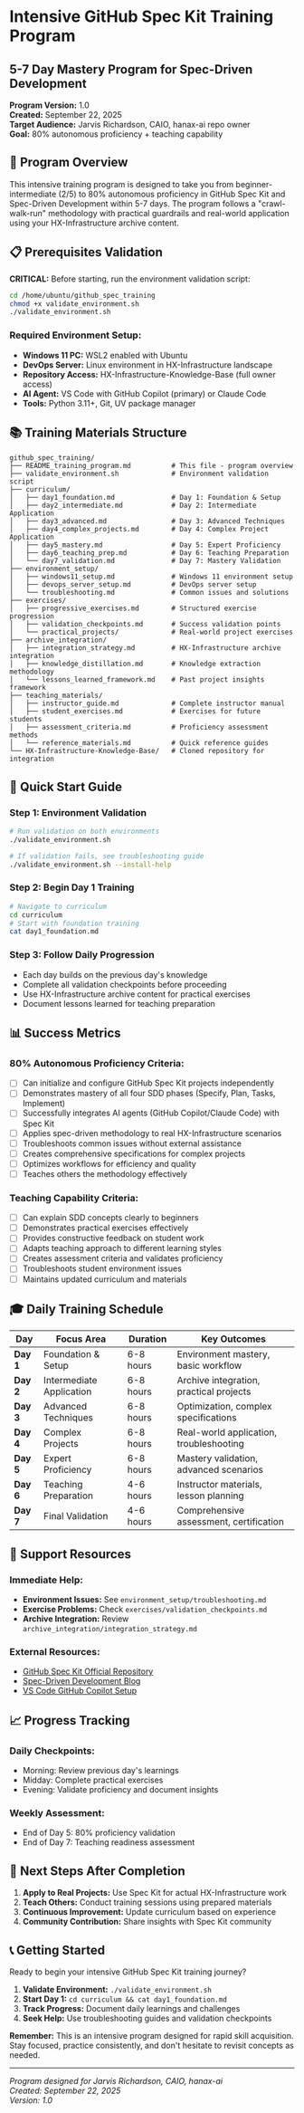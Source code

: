 
# Intensive GitHub Spec Kit Training Program
## 5-7 Day Mastery Program for Spec-Driven Development

**Program Version:** 1.0  
**Created:** September 22, 2025  
**Target Audience:** Jarvis Richardson, CAIO, hanax-ai repo owner  
**Goal:** 80% autonomous proficiency + teaching capability

## 🎯 Program Overview

This intensive training program is designed to take you from beginner-intermediate (2/5) to 80% autonomous proficiency in GitHub Spec Kit and Spec-Driven Development within 5-7 days. The program follows a "crawl-walk-run" methodology with practical guardrails and real-world application using your HX-Infrastructure archive content.

## 📋 Prerequisites Validation

**CRITICAL:** Before starting, run the environment validation script:

```bash
cd /home/ubuntu/github_spec_training
chmod +x validate_environment.sh
./validate_environment.sh
```

### Required Environment Setup:
- **Windows 11 PC:** WSL2 enabled with Ubuntu
- **DevOps Server:** Linux environment in HX-Infrastructure landscape
- **Repository Access:** HX-Infrastructure-Knowledge-Base (full owner access)
- **AI Agent:** VS Code with GitHub Copilot (primary) or Claude Code
- **Tools:** Python 3.11+, Git, UV package manager

## 📚 Training Materials Structure

```
github_spec_training/
├── README_training_program.md          # This file - program overview
├── validate_environment.sh             # Environment validation script
├── curriculum/
│   ├── day1_foundation.md              # Day 1: Foundation & Setup
│   ├── day2_intermediate.md            # Day 2: Intermediate Application
│   ├── day3_advanced.md                # Day 3: Advanced Techniques
│   ├── day4_complex_projects.md        # Day 4: Complex Project Application
│   ├── day5_mastery.md                 # Day 5: Expert Proficiency
│   ├── day6_teaching_prep.md           # Day 6: Teaching Preparation
│   └── day7_validation.md              # Day 7: Mastery Validation
├── environment_setup/
│   ├── windows11_setup.md              # Windows 11 environment setup
│   ├── devops_server_setup.md          # DevOps server setup
│   └── troubleshooting.md              # Common issues and solutions
├── exercises/
│   ├── progressive_exercises.md        # Structured exercise progression
│   ├── validation_checkpoints.md       # Success validation points
│   └── practical_projects/             # Real-world project exercises
├── archive_integration/
│   ├── integration_strategy.md         # HX-Infrastructure archive integration
│   ├── knowledge_distillation.md       # Knowledge extraction methodology
│   └── lessons_learned_framework.md    # Past project insights framework
├── teaching_materials/
│   ├── instructor_guide.md             # Complete instructor manual
│   ├── student_exercises.md            # Exercises for future students
│   ├── assessment_criteria.md          # Proficiency assessment methods
│   └── reference_materials.md          # Quick reference guides
└── HX-Infrastructure-Knowledge-Base/   # Cloned repository for integration
```

## 🚀 Quick Start Guide

### Step 1: Environment Validation
```bash
# Run validation on both environments
./validate_environment.sh

# If validation fails, see troubleshooting guide
./validate_environment.sh --install-help
```

### Step 2: Begin Day 1 Training
```bash
# Navigate to curriculum
cd curriculum
# Start with foundation training
cat day1_foundation.md
```

### Step 3: Follow Daily Progression
- Each day builds on the previous day's knowledge
- Complete all validation checkpoints before proceeding
- Use HX-Infrastructure archive content for practical exercises
- Document lessons learned for teaching preparation

## 📊 Success Metrics

### 80% Autonomous Proficiency Criteria:
- [ ] Can initialize and configure GitHub Spec Kit projects independently
- [ ] Demonstrates mastery of all four SDD phases (Specify, Plan, Tasks, Implement)
- [ ] Successfully integrates AI agents (GitHub Copilot/Claude Code) with Spec Kit
- [ ] Applies spec-driven methodology to real HX-Infrastructure scenarios
- [ ] Troubleshoots common issues without external assistance
- [ ] Creates comprehensive specifications for complex projects
- [ ] Optimizes workflows for efficiency and quality
- [ ] Teaches others the methodology effectively

### Teaching Capability Criteria:
- [ ] Can explain SDD concepts clearly to beginners
- [ ] Demonstrates practical exercises effectively
- [ ] Provides constructive feedback on student work
- [ ] Adapts teaching approach to different learning styles
- [ ] Creates assessment criteria and validates proficiency
- [ ] Troubleshoots student environment issues
- [ ] Maintains updated curriculum and materials

## 🎓 Daily Training Schedule

| Day | Focus Area | Duration | Key Outcomes |
|-----|------------|----------|--------------|
| **Day 1** | Foundation & Setup | 6-8 hours | Environment mastery, basic workflow |
| **Day 2** | Intermediate Application | 6-8 hours | Archive integration, practical projects |
| **Day 3** | Advanced Techniques | 6-8 hours | Optimization, complex specifications |
| **Day 4** | Complex Projects | 6-8 hours | Real-world application, troubleshooting |
| **Day 5** | Expert Proficiency | 6-8 hours | Mastery validation, advanced scenarios |
| **Day 6** | Teaching Preparation | 4-6 hours | Instructor materials, lesson planning |
| **Day 7** | Final Validation | 4-6 hours | Comprehensive assessment, certification |

## 🔧 Support Resources

### Immediate Help:
- **Environment Issues:** See `environment_setup/troubleshooting.md`
- **Exercise Problems:** Check `exercises/validation_checkpoints.md`
- **Archive Integration:** Review `archive_integration/integration_strategy.md`

### External Resources:
- [GitHub Spec Kit Official Repository](https://github.com/github/spec-kit)
- [Spec-Driven Development Blog](https://github.blog/ai-and-ml/generative-ai/spec-driven-development-with-ai-get-started-with-a-new-open-source-toolkit/)
- [VS Code GitHub Copilot Setup](https://code.visualstudio.com/docs/copilot/setup)

## 📈 Progress Tracking

### Daily Checkpoints:
- Morning: Review previous day's learnings
- Midday: Complete practical exercises
- Evening: Validate proficiency and document insights

### Weekly Assessment:
- End of Day 5: 80% proficiency validation
- End of Day 7: Teaching readiness assessment

## 🎯 Next Steps After Completion

1. **Apply to Real Projects:** Use Spec Kit for actual HX-Infrastructure work
2. **Teach Others:** Conduct training sessions using prepared materials
3. **Continuous Improvement:** Update curriculum based on experience
4. **Community Contribution:** Share insights with Spec Kit community

## 📞 Getting Started

Ready to begin your intensive GitHub Spec Kit training journey?

1. **Validate Environment:** `./validate_environment.sh`
2. **Start Day 1:** `cd curriculum && cat day1_foundation.md`
3. **Track Progress:** Document daily learnings and challenges
4. **Seek Help:** Use troubleshooting guides and validation checkpoints

**Remember:** This is an intensive program designed for rapid skill acquisition. Stay focused, practice consistently, and don't hesitate to revisit concepts as needed.

---

*Program designed for Jarvis Richardson, CAIO, hanax-ai*  
*Created: September 22, 2025*  
*Version: 1.0*
